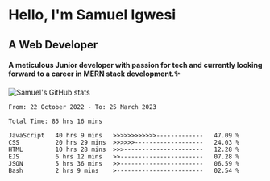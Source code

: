 # Hello, I'm Samuel Igwesi
## A Web Developer

#### A meticulous Junior developer with passion for tech and currently looking forward to a career in MERN stack development.:sparkles:


![Samuel's GitHub stats](https://github-readme-stats.vercel.app/api?username=SamuelIgwesi&show_icons=true&theme=radical)

<!--START_SECTION:waka-->

```text
From: 22 October 2022 - To: 25 March 2023

Total Time: 85 hrs 16 mins

JavaScript   40 hrs 9 mins   >>>>>>>>>>>>-------------   47.09 %
CSS          20 hrs 29 mins  >>>>>>-------------------   24.03 %
HTML         10 hrs 28 mins  >>>----------------------   12.28 %
EJS          6 hrs 12 mins   >>-----------------------   07.28 %
JSON         5 hrs 36 mins   >>-----------------------   06.59 %
Bash         2 hrs 9 mins    >------------------------   02.54 %
```

<!--END_SECTION:waka-->
